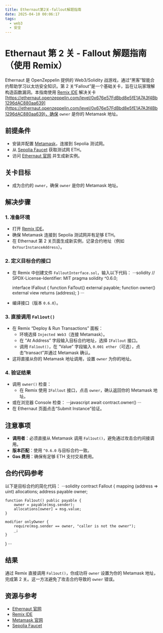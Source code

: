 ```yaml
---
title: Ethernaut第2关-fallout解题指南
date: 2025-04-10 00:06:17
tags:
  - web3
  - 安全
---
```


# Ethernaut 第 2 关 - Fallout 解题指南（使用 Remix）

Ethernaut 是 OpenZeppelin 提供的 Web3/Solidity 战游戏，通过“黑客”智能合约帮助学习以太坊安全知识。第 2 关“Fallout”是一个基础关卡，旨在让玩家理解构造函数漏洞。本指南使用 [Remix IDE](https://remix.ethereum.org/) 解决关卡 [https://ethernaut.openzeppelin.com/level/0x676e57FdBbd8e5fE1A7A3f4Bb1296dAC880aa639](https://ethernaut.openzeppelin.com/level/0x676e57FdBbd8e5fE1A7A3f4Bb1296dAC880aa639)，确保 `owner` 是你的 Metamask 地址。

<!-- more -->

## 前提条件
- 安装并配置 [Metamask](https://metamask.io/)，连接到 Sepolia 测试网。
- 从 [Sepolia Faucet](https://sepoliafaucet.com/) 获取测试网 ETH。
- 访问 [Ethernaut 官网](https://ethernaut.openzeppelin.com/) 并生成新实例。

## 关卡目标
- 成为合约的 `owner`，确保 `owner` 是你的 Metamask 地址。

## 解决步骤

### 1. 准备环境
- 打开 [Remix IDE](https://remix.ethereum.org/)。
- 确保 Metamask 连接到 Sepolia 测试网并有足够 ETH。
- 在 Ethernaut 第 2 关页面生成新实例，记录合约地址（例如 `0xYourInstanceAddress`）。

### 2. 定义目标合约接口
- 在 Remix 中创建文件 `FalloutInterface.sol`，输入以下代码：
  ···solidity
  // SPDX-License-Identifier: MIT
  pragma solidity ^0.6.0;

  interface IFallout {
      function Fal1out() external payable;
      function owner() external view returns (address);
  }
  ···
- 编译接口（版本 `0.6.0`）。

### 3. 直接调用 `Fal1out()`
- 在 Remix “Deploy & Run Transactions” 面板：
  - 环境选择 `Injected Web3`（连接 Metamask）。
  - 在 “At Address” 字段输入目标合约地址，选择 `IFallout` 接口。
  - 调用 `Fal1out()`，在 “Value” 字段输入 `0.001 ether`（可选），点击“transact”并通过 Metamask 确认。
- 这将直接从你的 Metamask 地址调用，设置 `owner` 为你的地址。

### 4. 验证结果
- 调用 `owner()` 检查：
  - 在 Remix 使用 `IFallout` 接口，点击 `owner`，确认返回你的 Metamask 地址。
- 或在浏览器 Console 检查：
  ···javascript
  await contract.owner()
  ···
- 在 Ethernaut 页面点击“Submit Instance”验证。

## 注意事项
- **调用者**：必须直接从 Metamask 调用 `Fal1out()`，避免通过攻击合约间接调用。
- **版本匹配**：使用 `^0.6.0` 与目标合约一致。
- **Gas 费用**：确保有足够 ETH 支付交易费用。

## 合约代码参考
以下是目标合约的简化代码：
···solidity
contract Fallout {
    mapping (address => uint) allocations;
    address payable owner;

    function Fal1out() public payable {
        owner = payable(msg.sender);
        allocations[owner] = msg.value;
    }

    modifier onlyOwner {
        require(msg.sender == owner, "caller is not the owner");
        _;
    }
}
···

## 结果
通过 Remix 直接调用 `Fal1out()`，你成功将 `owner` 设置为你的 Metamask 地址，完成第 2 关。这一方法避免了攻击合约导致的 `owner` 错误。

## 资源与参考
- [Ethernaut 官网](https://ethernaut.openzeppelin.com/)
- [Remix IDE](https://remix.ethereum.org/)
- [Metamask 官网](https://metamask.io/)
- [Sepolia Faucet](https://sepoliafaucet.com/)